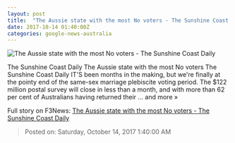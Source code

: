 ```yaml
---
layout: post
title:  "The Aussie state with the most No voters - The Sunshine Coast Daily"
date: 2017-10-14 01:40:00Z
categories: google-news-australia
---
```


![The Aussie state with the most No voters - The Sunshine Coast Daily](https://media.apnarm.net.au/media/images/2017/09/18/vote-2p3xcxvehp42es9yxo2_ct300x300.jpg)

The Sunshine Coast Daily The Aussie state with the most No voters The Sunshine Coast Daily IT'S been months in the making, but we're finally at the pointy end of the same-sex marriage plebiscite voting period. The $122 million postal survey will close in less than a month, and with more than 62 per cent of Australians having returned their ... and more »


Full story on F3News: [The Aussie state with the most No voters - The Sunshine Coast Daily](http://www.f3nws.com/n/RPzjeH)

> Posted on: Saturday, October 14, 2017 1:40:00 AM
